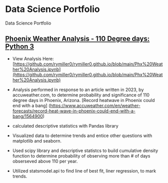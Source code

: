 # Data Science Portfolio
Data Science Portfolio

## [Phoenix Weather Analysis - 110 Degree days: Python 3](https://github.com/rymiller0/portfolio/blob/main/Phx%20Weather%20Analysis.ipynb)
* View Analysis Here: [https://github.com/rymiller0/rymiller0.github.io/blob/main/Phx%20Weather%20Analysis.ipynb](https://github.com/rymiller0/rymiller0.github.io/blob/main/Phx%20Weather%20Analysis.ipynb)
  
* Analysis performed in response to an article written in 2023, by accuweather.com, to determine probability and significance of 110 degree days in Phoenix, Arizona.
[Record heatwave in Phoenix could end with a bang] (https://www.accuweather.com/en/weather-forecasts/record-heat-wave-in-phoenix-could-end-with-a-bang/1564900) 
* calculated descriptive statistics with Pandas library
* Visualized data to determine trends and entice other questions with matplotlib and seaborn.
* Used scipy library and descriptive statistcs to build cumulative density function to determine probability of observing more than # of days obserseved above 110 per year.
* Utilized statsmodel.api to find line of best fit, liner regression, to mark trends.
